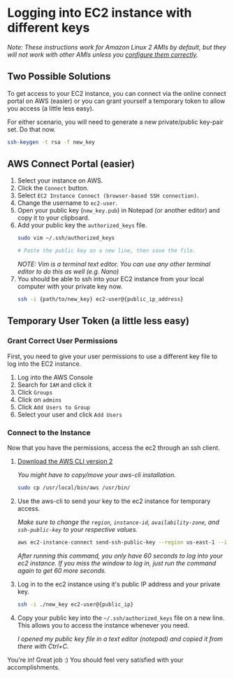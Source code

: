 # Logging into EC2 instance with different keys

*Note: These instructions work for Amazon Linux 2 AMIs by default, but they will not work with other AMIs unless you [configure them correctly](https://docs.aws.amazon.com/AWSEC2/latest/UserGuide/ec2-instance-connect-set-up.html).*

## Two Possible Solutions

To get access to your EC2 instance, you can connect via the online connect portal on AWS (easier) or you can grant yourself a temporary token to allow you access (a little less easy).

For either scenario, you will need to generate a new private/public key-pair set. Do that now.
   ```bash
   ssh-keygen -t rsa -f new_key
   ```


## AWS Connect Portal (easier)
1. Select your instance on AWS.
2. Click the `Connect` button.
3. Select `EC2 Instance Connect (browser-based SSH connection)`.
4. Change the username to `ec2-user`.
5. Open your public key (`new_key.pub`) in Notepad (or another editor) and copy it to your clipboard.
6. Add your public key the `authorized_keys` file.
   ```bash
   sudo vim ~/.ssh/authorized_keys

   # Paste the public key on a new line, then save the file.
   ```
   *NOTE: Vim is a terminal text editor. You can use any other terminal editor to do this as well (e.g. Nano)*
7. You should be able to ssh into your EC2 instance from your local computer with your private key now.
   ```bash
   ssh -i {path/to/new_key} ec2-user@{public_ip_address}
   ```

## Temporary User Token (a little less easy)

### Grant Correct User Permissions

First, you need to give your user permissions to use a different key file to log into the EC2 instance.

1. Log into the AWS Console
2. Search for `IAM` and click it
3. Click `Groups`
4. Click on `admins`
5. Click `Add Users to Group`
6. Select your user and click `Add Users`

### Connect to the Instance

Now that you have the permissions, access the ec2 through an ssh client.

1. [Download the AWS CLI version 2](https://docs.aws.amazon.com/cli/latest/userguide/install-cliv2.html)

   *You might have to copy/move your aws-cli installation.*

   ```bash
   sudo cp /usr/local/bin/aws /usr/bin/
   ```

2. Use the aws-cli to send your key to the ec2 instance for temporary access.

   *Make sure to change the `region`, `instance-id`, `availability-zone`, and `ssh-public-key` to your respective values.*

   ```bash
   aws ec2-instance-connect send-ssh-public-key --region us-east-1 --instance-id i-0dde2e21194e727ae --availability-zone us-east-1c --instance-os-user ec2-user --ssh-public-key file://new_key.pub
   ```

   *After running this command, you only have 60 seconds to log into your ec2 instance. If you miss the window to log in, just run the command again to get 60 more seconds.*

3. Log in to the ec2 instance using it's public IP address and your private key.

   ```bash
   ssh -i ./new_key ec2-user@{public_ip}
   ```

4. Copy your public key into the `~/.ssh/authorized_keys` file on a new line. This allows you to access the instance whenever you need.

   *I opened my public key file in a text editor (notepad) and copied it from there with Ctrl+C.*

You're in! Great job :) You should feel very satisfied with your accomplishments.
